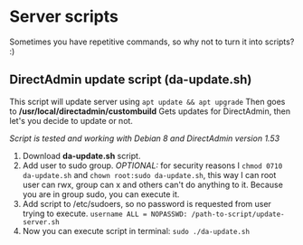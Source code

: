 # Server scripts
Sometimes you have repetitive commands, so why not to turn it into scripts? :)

## DirectAdmin update script (da-update.sh)
This script will update server using `apt update && apt upgrade`
Then goes to **/usr/local/directadmin/custombuild**
Gets updates for DirectAdmin, then let's you decide to update or not.

*Script is tested and working with Debian 8 and DirectAdmin version 1.53*

1. Download **da-update.sh** script.
2. Add user to sudo group.
*OPTIONAL:* for security reasons I `chmod 0710 da-update.sh` and `chown root:sudo da-update.sh`, this way I can root user can rwx, group can x and others can't do anything to it. Because you are in group sudo, you can execute it.
2. Add script to /etc/sudoers, so no password is requested from user trying to execute.
`username ALL = NOPASSWD: /path-to-script/update-server.sh`
3. Now you can execute script in terminal:
`sudo ./da-update.sh`